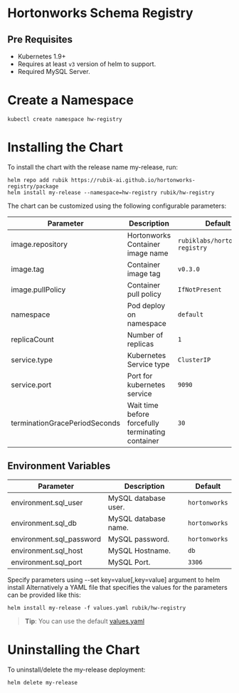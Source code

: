 # Hortonworks Schema Registry

## Pre Requisites
* Kubernetes 1.9+
* Requires at least `v3` version of helm to support.
* Required MySQL Server.

# Create a Namespace
```
kubectl create namespace hw-registry
```

# Installing the Chart
To install the chart with the release name my-release, run:

```
helm repo add rubik https://rubik-ai.github.io/hortonworks-registry/package
helm install my-release --namespace=hw-registry rubik/hw-registry
```

The chart can be customized using the following configurable parameters:

| Parameter                       | Description                                                     | Default                      |
|---------------------------------|-----------------------------------------------------------------|------------------------------|
|image.repository                 |Hortonworks Container image name                                 | `rubiklabs/hortonworks-registry` |
|image.tag                        |Container image tag                                              | `v0.3.0`                         |
|image.pullPolicy                 |Container pull policy                                            | `IfNotPresent`                   |
|namespace                        |Pod deploy on namespace                                          | `default`                        |
|replicaCount                     |Number of replicas                                               | `1`                              |
|service.type                     |Kubernetes Service type                                          | `ClusterIP`                      |
|service.port                     |Port for kubernetes service                                      | `9090`                           |
|terminationGracePeriodSeconds    |Wait time before forcefully terminating container                | `30`                             |

## Environment Variables
| Parameter                       | Description                                                     | Default                      |
|---------------------------------|-----------------------------------------------------------------|------------------------------|
|environment.sql_user             |MySQL database user.                                             | `hortonworks`                |
|environment.sql_db               |MySQL database name.                                             | `hortonworks`                |
|environment.sql_password         |MySQL password.                                                  | `hortonworks`                |
|environment.sql_host             |MySQL Hostname.                                                  | `db`                         |
|environment.sql_port             |MySQL Port.                                                      | `3306`                       |

Specify parameters using --set key=value[,key=value] argument to helm install
Alternatively a YAML file that specifies the values for the parameters can be provided like this:
```
helm install my-release -f values.yaml rubik/hw-registry
```
> **Tip**: You can use the default [values.yaml](values.yaml)

# Uninstalling the Chart
To uninstall/delete the my-release deployment:
```
helm delete my-release
```

